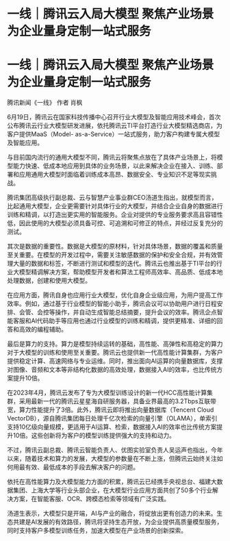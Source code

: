 # 一线｜腾讯云入局大模型 聚焦产业场景为企业量身定制一站式服务

# 一线｜腾讯云入局大模型 聚焦产业场景为企业量身定制一站式服务

腾讯新闻《一线》 作者 肖枫

6月19日，腾讯云在国家科技传播中心召开行业大模型及智能应用技术峰会，首次公布腾讯云行业大模型研发进展，依托腾讯云TI平台打造行业大模型精选商店，为客户提供MaaS（Model-
as-a-Service）一站式服务，助力客户构建专属大模型及智能应用。

与目前国内流行的通用大模型不同，腾讯云将聚焦点放在了具体产业场景上，将模型能力快速、低成本地应用到具体的业务场景，以此来解决企业在接入、训练、部署和应用通用大模型时面临着训练成本高昂、数据安全、专业知识不足等现实挑战。

腾讯集团高级执行副总裁、云与智慧产业事业群CEO汤道生指出，就模型而言，比起通用大模型，企业更需要针对具体行业的大模型，并结合企业自身的数据进行训练和精调，以打造出更实用的智能服务。企业对提供的专业服务要求高且容错性低，因此使用的大模型必须具备可控、可追溯和可修正的特点，并经过反复充分的测试。

其次是数据的重要性。数据是大模型的原材料，针对具体场景，数据的覆盖和质量至关重要。在模型的开发过程中，需要关注敏感数据的保护和安全合规，并有效管理大量的数据和标签，不断进行测试和模型的迭代。腾讯云也推出基于TI平台的行业大模型精调解决方案，帮助模型开发者和算法工程师高效率、高品质、低成本地处理数据，创建和使用大模型。

在应用方面，腾讯自身也应用行业大模型，优化自身企业级应用，为用户提高工作效率。例如，通过基于行业模型的智能小助手，腾讯会议可以协助用户进行日程安排、会管、会控等操作，并自动生成智能总结摘要，提升会议的效率。腾讯企点智能客服和AI代码助手等应用也通过行业模型的训练和精调，提供更精准、详细的回答和高效的编程辅助。

最后是算力的支持。算力是模型持续运转的基础，高性能、高弹性和高稳定的算力对于大模型的训练和使用至关重要。腾讯云也提供新一代高性能计算集群，为客户提供稳定计算、高速网络与专业运维。同时，推出面向AI运算的向量数据库，支撑对图像、音频和文本等非结构化数据的高效处理，数据接入AI的效率，也比传统方案提升10倍。

在2023年4月，腾讯云发布了专为大模型训练设计的新一代HCC高性能计算集群，采用最新一代的腾讯云星星海自研服务器，具备业界最高的3.2Tbps互联带宽，算力性能提升了3倍。此外，腾讯云即将推出向量数据库（Tencent
Cloud
VectorDB），源自腾讯集团每日处理千亿次检索的向量引擎（OLAMA），单索引支持10亿级向量规模，更适用于AI运算、检索，数据接入AI的效率也比传统方案提升10倍。这些创新将为客户的模型训练提供强大的支持和动力。

不过，腾讯云副总裁、腾讯云智能负责人、优图实验室负责人吴运声也指出，今年以来，随着技术和算力的发展，大模型的参数量在不断上涨，但腾讯云始终关注如何用最有效、最低成本的手段去解决客户的问题。

依托在高性能算力及大模型能力方面的积累，腾讯云已经携手央视总台、福建大数据集团、上海大学等行业头部企业，在大模型行业应用方面共创了50多个行业解决方案，在智能客服、OCR、跨模态检索等领域有广泛实践。

汤道生表示，大模型只是开端，AI与产业的融合，将绽放出更有创造力的未来。生态共建是AI发展的有效路径，腾讯将坚持生态开放，为企业提供高质量模型服务，同时支持客户多模型训练任务，加速大模型在产业场景的创新探索。

